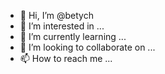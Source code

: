 - 👋 Hi, I’m @betych
- 👀 I’m interested in ...
- 🌱 I’m currently learning ...
- 💞️ I’m looking to collaborate on ...
- 📫 How to reach me ...

<!---
betych/betych is a ✨ special ✨ repository because its `README.md` (this file) appears on your GitHub profile.
You can click the Preview link to take a look at your changes.
--->
